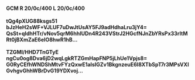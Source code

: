#### GCM R 20/0c/400 L 20/0c/400
**tQg4pXUG88ksgs51**<br/>**bJzHeH2sWF+VJLUF7uDwJtUsAY5FJ9adHdhaLru3jY4=**<br/>**QsSt+qIdhHTr/vNov5qrM6hhlUDn4R243VStrJ2HGcfNJnZbYRsPx33rltMRt0jBXmZaE6eIO8hwR1hB...**<br/><br/>
**TZGMl/HHD7TnGTyE**<br/>**ngCu0og8Dva6jD2wqLgkRTZGmHapFNP5jLhUe1Vpjs8=**<br/>**G0RyCEfhWNDShMtvFYzQxwE1aIsIGZv1BkgnzeuE6I8XTbSpT7r3MPsVXIGvhgvGhhWBrDvG19YDXvoj...**